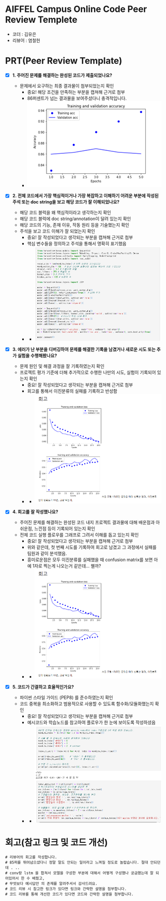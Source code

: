 # AIFFEL Campus Online Code Peer Review Templete
- 코더 : 김유은
- 리뷰어 : 염철헌


# PRT(Peer Review Template)
- [X]  **1. 주어진 문제를 해결하는 완성된 코드가 제출되었나요?**
    - 문제에서 요구하는 최종 결과물이 첨부되었는지 확인
        - 중요! 해당 조건을 만족하는 부분을 캡쳐해 근거로 첨부
        - 86퍼센트가 넘는 결과물을 보여주셨다니 충격적입니다.
        - ![1](images/1.png)
    
- [X]  **2. 전체 코드에서 가장 핵심적이거나 가장 복잡하고 이해하기 어려운 부분에 작성된 
주석 또는 doc string을 보고 해당 코드가 잘 이해되었나요?**
    - 해당 코드 블럭을 왜 핵심적이라고 생각하는지 확인
    - 해당 코드 블럭에 doc string/annotation이 달려 있는지 확인
    - 해당 코드의 기능, 존재 이유, 작동 원리 등을 기술했는지 확인
    - 주석을 보고 코드 이해가 잘 되었는지 확인
        - 중요! 잘 작성되었다고 생각되는 부분을 캡쳐해 근거로 첨부
        - 핵심 변수들을 정의하고 주석을 통해서 명확히 표기했음
        - - ![2](images/2.png)
        
- [X]  **3. 에러가 난 부분을 디버깅하여 문제를 해결한 기록을 남겼거나
새로운 시도 또는 추가 실험을 수행해봤나요?**
    - 문제 원인 및 해결 과정을 잘 기록하였는지 확인
    - 프로젝트 평가 기준에 더해 추가적으로 수행한 나만의 시도, 
    실험이 기록되어 있는지 확인
        - 중요! 잘 작성되었다고 생각되는 부분을 캡쳐해 근거로 첨부
        - 회고를 통해서 이진분류의 실패를 기록하고 반성함
        - - ![3](images/3.png)
        
- [X]  **4. 회고를 잘 작성했나요?**
    - 주어진 문제를 해결하는 완성된 코드 내지 프로젝트 결과물에 대해
    배운점과 아쉬운점, 느낀점 등이 기록되어 있는지 확인
    - 전체 코드 실행 플로우를 그래프로 그려서 이해를 돕고 있는지 확인
        - 중요! 잘 작성되었다고 생각되는 부분을 캡쳐해 근거로 첨부
        - 위와 같은데, 첫 번째 시도를 기록하여 회고로 남겼고 그 과정에서 실패를 팀원과 같이 분석했음.
        - 흥미로운점은 모두 이진분류를 실패했을 때 confusion matrix를 보면 아예 1자로 찍는게 나오는거 같은데... 왤까?
        - - ![4](images/3.png)
        
- [X]  **5. 코드가 간결하고 효율적인가요?**
    - 파이썬 스타일 가이드 (PEP8) 를 준수하였는지 확인
    - 코드 중복을 최소화하고 범용적으로 사용할 수 있도록 함수화/모듈화했는지 확인
        - 중요! 잘 작성되었다고 생각되는 부분을 캡쳐해 근거로 첨부
        - 예시코드와 학습노드를 참고하여 플로우가 한 눈에 보이도록 작성하셨음
        - - ![5](images/4.png)


# 회고(참고 링크 및 코드 개선)
```
# 리뷰어의 회고를 작성합니다.
# 85퍼를 뛰어넘으셨다니 정말 말도 안되는 일이라고 느껴질 정도로 놀랍습니다. 절대 안되던데 . ..
# conv랑 lstm 을 합쳐서 모델을 구성한 부분에 대해서 어떻게 구성했나 궁금했는데 잘 되어있어서 한 수 배웠고,
# 무엇보다 예시답안 의 존재를 알려주셔서 감사드려요.
# 코드 리뷰 시 참고한 링크가 있다면 링크와 간략한 설명을 첨부합니다.
# 코드 리뷰를 통해 개선한 코드가 있다면 코드와 간략한 설명을 첨부합니다.
```
